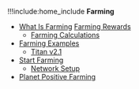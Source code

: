 !!!include:home_include
**Farming**
- [What Is Farming](farming_intro)
  [Farming Rewards](farming_reward)
  - [Farming Calculations](farming_calculator)
- [Farming Examples](farming_hardware_overview)
  - [Titan v2.1](titan_v2_1)
- [Start Farming](start_farming)
  - [Network Setup](/networking/tfgrid_networking)
- [Planet Positive Farming](energy_savings)
